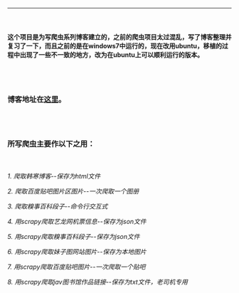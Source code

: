 ---
　　<h4>这个项目是为写爬虫系列博客建立的，之前的爬虫项目太过混乱，写了博客整理并复习了一下，而且之前的是在windows7中运行的，现在改用ubuntu，移植的过程中出现了一些不一致的地方，改为在ubuntu上可以顺利运行的版本。</h4>        
　　<h3>博客地址在[这里](https://gudabai.github.io/2016/07/10/outline/)。</h3>          
　　<h3>所写爬虫主要作以下之用：</h3>
　  
     
 *1. 爬取韩寒博客--保存为html文件*
     
 *2. 爬取百度贴吧图片区图片--一次爬取一个图册*
     
 *3. 爬取糗事百科段子--命令行交互式*
     
 *4. 用scrapy爬取艺龙网机票信息--保存为json文件*
     
 *5. 用scrapy爬取糗事百科段子--保存为json文件*
     
 *6. 用scrapy爬取妹子图网站图片--保存为本地图片*
     
 *7. 用scrapy爬取百度贴吧图片--一次爬取一个贴吧*
     
 *8. 用scrapy爬取jav图书馆作品链接--保存为txt文件，老司机专用*
